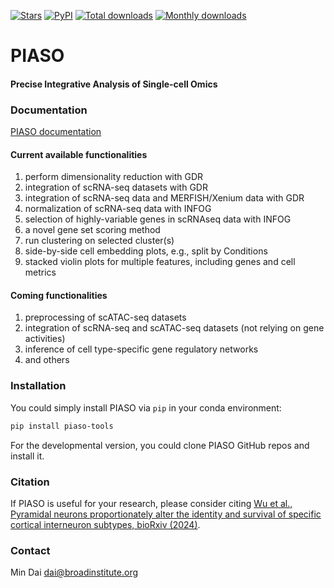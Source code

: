 [![Stars](https://img.shields.io/github/stars/genecell/PIASO?logo=GitHub&color=yellow)](https://github.com/genecell/PIASO/stargazers)
[![PyPI](https://img.shields.io/pypi/v/piaso-tools?logo=PyPI)](https://pypi.org/project/piaso-tools)
[![Total downloads](https://static.pepy.tech/personalized-badge/piaso-tools?period=total&units=international_system&left_color=black&right_color=orange&left_text=downloads)](https://pepy.tech/project/piaso-tools)
[![Monthly downloads](https://static.pepy.tech/personalized-badge/piaso-tools?period=month&units=international_system&left_color=black&right_color=orange&left_text=downloads/month)](https://pepy.tech/project/piaso-tools)

# PIASO

#### Precise Integrative Analysis of Single-cell Omics

### Documentation

[PIASO documentation](https://genecell.github.io/PIASO/) 

#### Current available functionalities

1. perform dimensionality reduction with GDR
2. integration of scRNA-seq datasets with GDR
3. integration of scRNA-seq data and MERFISH/Xenium data with GDR
4. normalization of scRNA-seq data with INFOG
5. selection of highly-variable genes in scRNAseq data with INFOG
6. a novel gene set scoring method
7. run clustering on selected cluster(s)
8. side-by-side cell embedding plots, e.g., split by Conditions
9. stacked violin plots for multiple features, including genes and cell metrics

#### Coming functionalities

1. preprocessing of scATAC-seq datasets
2. integration of scRNA-seq and scATAC-seq datasets (not relying on gene activities)
3. inference of cell type-specific gene regulatory networks
4. and others

### Installation

You could simply install PIASO via `pip` in your conda environment:
```bash
pip install piaso-tools
```
For the developmental version, you could clone PIASO GitHub repos and install it.

### Citation

If PIASO is useful for your research, please consider citing [Wu et al., Pyramidal neurons proportionately alter the identity and survival of specific cortical interneuron subtypes, bioRxiv (2024)](https://www.biorxiv.org/content/10.1101/2024.07.20.604399v1). 

### Contact
Min Dai
dai@broadinstitute.org